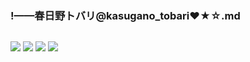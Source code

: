 ### !——春日野トバリ@kasugano_tobari❤★☆.md
![]()

![](https://pbs.twimg.com/media/EA4GulaUYAEXEj2?format=jpg&name=large)
![](https://pbs.twimg.com/media/EA4GulYU8AAT7XX?format=jpg&name=large)
![](https://pbs.twimg.com/media/EA4GuljVAAAQDVD?format=jpg&name=large)
![](https://pbs.twimg.com/media/EA4GulaUIAEJjAs?format=jpg&name=large)
